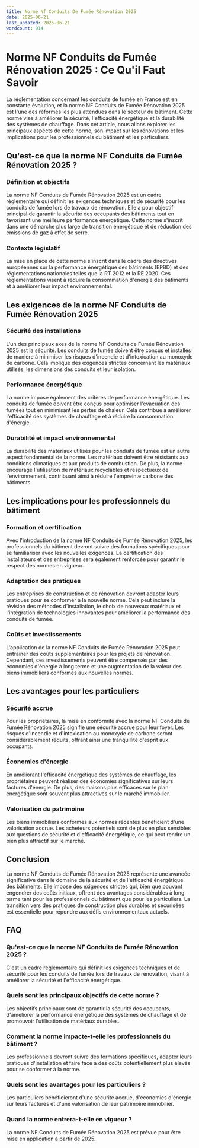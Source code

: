 ```yaml
---
title: Norme Nf Conduits De Fumée Rénovation 2025
date: 2025-06-21
last_updated: 2025-06-21
wordcount: 914
---
```


# Norme NF Conduits de Fumée Rénovation 2025 : Ce Qu'il Faut Savoir

La réglementation concernant les conduits de fumée en France est en constante évolution, et la norme NF Conduits de Fumée Rénovation 2025 est l'une des réformes les plus attendues dans le secteur du bâtiment. Cette norme vise à améliorer la sécurité, l'efficacité énergétique et la durabilité des systèmes de chauffage. Dans cet article, nous allons explorer les principaux aspects de cette norme, son impact sur les rénovations et les implications pour les professionnels du bâtiment et les particuliers.

## Qu'est-ce que la norme NF Conduits de Fumée Rénovation 2025 ?

### Définition et objectifs

La norme NF Conduits de Fumée Rénovation 2025 est un cadre réglementaire qui définit les exigences techniques et de sécurité pour les conduits de fumée lors de travaux de rénovation. Elle a pour objectif principal de garantir la sécurité des occupants des bâtiments tout en favorisant une meilleure performance énergétique. Cette norme s'inscrit dans une démarche plus large de transition énergétique et de réduction des émissions de gaz à effet de serre.

### Contexte législatif

La mise en place de cette norme s'inscrit dans le cadre des directives européennes sur la performance énergétique des bâtiments (EPBD) et des réglementations nationales telles que la RT 2012 et la RE 2020. Ces réglementations visent à réduire la consommation d'énergie des bâtiments et à améliorer leur impact environnemental.

## Les exigences de la norme NF Conduits de Fumée Rénovation 2025

### Sécurité des installations

L'un des principaux axes de la norme NF Conduits de Fumée Rénovation 2025 est la sécurité. Les conduits de fumée doivent être conçus et installés de manière à minimiser les risques d'incendie et d'intoxication au monoxyde de carbone. Cela implique des exigences strictes concernant les matériaux utilisés, les dimensions des conduits et leur isolation.

### Performance énergétique

La norme impose également des critères de performance énergétique. Les conduits de fumée doivent être conçus pour optimiser l'évacuation des fumées tout en minimisant les pertes de chaleur. Cela contribue à améliorer l'efficacité des systèmes de chauffage et à réduire la consommation d'énergie.

### Durabilité et impact environnemental

La durabilité des matériaux utilisés pour les conduits de fumée est un autre aspect fondamental de la norme. Les matériaux doivent être résistants aux conditions climatiques et aux produits de combustion. De plus, la norme encourage l'utilisation de matériaux recyclables et respectueux de l'environnement, contribuant ainsi à réduire l'empreinte carbone des bâtiments.

## Les implications pour les professionnels du bâtiment

### Formation et certification

Avec l'introduction de la norme NF Conduits de Fumée Rénovation 2025, les professionnels du bâtiment devront suivre des formations spécifiques pour se familiariser avec les nouvelles exigences. La certification des installateurs et des entreprises sera également renforcée pour garantir le respect des normes en vigueur.

### Adaptation des pratiques

Les entreprises de construction et de rénovation devront adapter leurs pratiques pour se conformer à la nouvelle norme. Cela peut inclure la révision des méthodes d'installation, le choix de nouveaux matériaux et l'intégration de technologies innovantes pour améliorer la performance des conduits de fumée.

### Coûts et investissements

L'application de la norme NF Conduits de Fumée Rénovation 2025 peut entraîner des coûts supplémentaires pour les projets de rénovation. Cependant, ces investissements peuvent être compensés par des économies d'énergie à long terme et une augmentation de la valeur des biens immobiliers conformes aux nouvelles normes.

## Les avantages pour les particuliers

### Sécurité accrue

Pour les propriétaires, la mise en conformité avec la norme NF Conduits de Fumée Rénovation 2025 signifie une sécurité accrue pour leur foyer. Les risques d'incendie et d'intoxication au monoxyde de carbone seront considérablement réduits, offrant ainsi une tranquillité d'esprit aux occupants.

### Économies d'énergie

En améliorant l'efficacité énergétique des systèmes de chauffage, les propriétaires peuvent réaliser des économies significatives sur leurs factures d'énergie. De plus, des maisons plus efficaces sur le plan énergétique sont souvent plus attractives sur le marché immobilier.

### Valorisation du patrimoine

Les biens immobiliers conformes aux normes récentes bénéficient d'une valorisation accrue. Les acheteurs potentiels sont de plus en plus sensibles aux questions de sécurité et d'efficacité énergétique, ce qui peut rendre un bien plus attractif sur le marché.

## Conclusion

La norme NF Conduits de Fumée Rénovation 2025 représente une avancée significative dans le domaine de la sécurité et de l'efficacité énergétique des bâtiments. Elle impose des exigences strictes qui, bien que pouvant engendrer des coûts initiaux, offrent des avantages considérables à long terme tant pour les professionnels du bâtiment que pour les particuliers. La transition vers des pratiques de construction plus durables et sécurisées est essentielle pour répondre aux défis environnementaux actuels.

## FAQ

### Qu'est-ce que la norme NF Conduits de Fumée Rénovation 2025 ?

C'est un cadre réglementaire qui définit les exigences techniques et de sécurité pour les conduits de fumée lors de travaux de rénovation, visant à améliorer la sécurité et l'efficacité énergétique.

### Quels sont les principaux objectifs de cette norme ?

Les objectifs principaux sont de garantir la sécurité des occupants, d'améliorer la performance énergétique des systèmes de chauffage et de promouvoir l'utilisation de matériaux durables.

### Comment la norme impacte-t-elle les professionnels du bâtiment ?

Les professionnels devront suivre des formations spécifiques, adapter leurs pratiques d'installation et faire face à des coûts potentiellement plus élevés pour se conformer à la norme.

### Quels sont les avantages pour les particuliers ?

Les particuliers bénéficieront d'une sécurité accrue, d'économies d'énergie sur leurs factures et d'une valorisation de leur patrimoine immobilier.

### Quand la norme entrera-t-elle en vigueur ?

La norme NF Conduits de Fumée Rénovation 2025 est prévue pour être mise en application à partir de 2025.